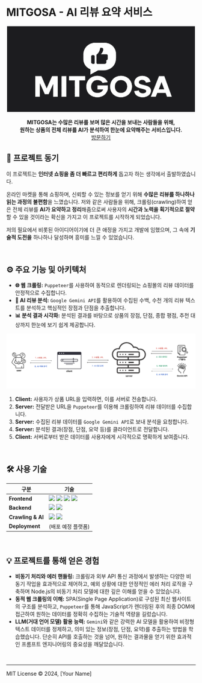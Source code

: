 # MITGOSA - AI 리뷰 요약 서비스
<p align="center">
<img src="public/믿고사로고.png" alt="로고" width="500"/>
</p>

<p align="center">
  <strong>
  MITGOSA는 수많은 리뷰를 보며 많은 시간을 보내는 사람들을 위해, <br>원하는 상품의 전체 리뷰를 AI가 분석하여 한눈에 요약해주는 서비스입니다.
  </strong>
<br>
<a href="https://mitgosa.vercel.app">
    방문하기
</a>

## 💭 프로젝트 동기

이 프로젝트는 **인터넷 쇼핑을 좀 더 빠르고 편리하게** 돕고자 하는 생각에서 출발하였습니다.

온라인 마켓을 통해 쇼핑하며, 신뢰할 수 있는 정보를 얻기 위해 **수많은 리뷰를 하나하나 읽는 과정의 불편함**을 느꼈습니다. 저와 같은 사람들을 위해, 크롤링(crawling)하여 얻은 전체 리뷰를 **AI가 요약하고 정리**해줌으로써 사용자의 **시간과 노력을 획기적으로 절약**할 수 있을 것이라는 확신을 가지고 이 프로젝트를 시작하게 되었습니다.

저의 필요에서 비롯된 아이디어이기에 더 큰 애정을 가지고 개발에 임했으며, 그 속에 **기술적 도전을** 하나하나 달성하며 흥미를 느낄 수 있었습니다.


<br>


## ⚙️ 주요 기능 및 아키텍처

- **🌐 웹 크롤링:** `Puppeteer`를 사용하여 동적으로 렌더링되는 쇼핑몰의 리뷰 데이터를 안정적으로 수집합니다.
- **🤖 AI 리뷰 분석:** `Google Gemini API`를 활용하여 수집된 수백, 수천 개의 리뷰 텍스트를 분석하고 핵심적인 장점과 단점을 추출합니다.
- **📊 분석 결과 시각화:** 분석된 결과를 바탕으로 상품의 장점, 단점, 종합 평점, 추천 대상까지 한눈에 보기 쉽게 제공합니다.

<img src="public/architecture.png" alt="아키텍처" width="1000"/>

1.  **Client:** 사용자가 상품 URL을 입력하면, 이를 서버로 전송합니다.
2.  **Server:** 전달받은 URL을 `Puppeteer`를 이용해 크롤링하여 리뷰 데이터를 수집합니다.
3.  **Server:** 수집된 리뷰 데이터를 `Google Gemini API`로 보내 분석을 요청합니다.
4.  **Server:** 분석된 결과(장점, 단점, 요약 등)를 클라이언트로 전달합니다.
5.  **Client:** 서버로부터 받은 데이터를 사용자에게 시각적으로 명확하게 보여줍니다.

<br>

## 🛠️ 사용 기술

| 구분              | 기술                                                                                                                                                                                                                                                                                                                                                                                                            |
| ----------------- | --------------------------------------------------------------------------------------------------------------------------------------------------------------------------------------------------------------------------------------------------------------------------------------------------------------------------------------------------------------------------------------------------------------- |
| **Frontend**      | <img src="https://img.shields.io/badge/React-61DAFB?style=for-the-badge&logo=react&logoColor=black"> <img src="https://img.shields.io/badge/Vite-646CFF?style=for-the-badge&logo=vite&logoColor=white"> <img src="https://img.shields.io/badge/Sass-CC6699?style=for-the-badge&logo=sass&logoColor=white"> <img src="https://img.shields.io/badge/Axios-5A29E4?style=for-the-badge&logo=axios&logoColor=white"> |
| **Backend**       | <img src="https://img.shields.io/badge/Node.js-339933?style=for-the-badge&logo=Node.js&logoColor=white"> <img src="https://img.shields.io/badge/Express-000000?style=for-the-badge&logo=express&logoColor=white">                                                                                                                                                                                               |
| **Crawling & AI** | <img src="https://img.shields.io/badge/Puppeteer-40B5A4?style=for-the-badge&logo=Puppeteer&logoColor=white"> <img src="https://img.shields.io/badge/Google_Gemini-4285F4?style=for-the-badge&logo=google&logoColor=white">                                                                                                                                                                                      |
| **Deployment**    | (배포 예정 플랫폼)                                                                                                                                                                                                                                                                                                                                                                                              |

<br>

## 💡 프로젝트를 통해 얻은 경험

- **비동기 처리와 에러 핸들링:** 크롤링과 외부 API 통신 과정에서 발생하는 다양한 비동기 작업을 효과적으로 제어하고, 예외 상황에 대한 안정적인 에러 처리 로직을 구축하며 Node.js의 비동기 처리 모델에 대한 깊은 이해를 얻을 수 있었습니다.
- **동적 웹 크롤링의 이해:** SPA(Single Page Application)로 구성된 최신 웹사이트의 구조를 분석하고, `Puppeteer`를 통해 JavaScript가 렌더링된 후의 최종 DOM에 접근하여 원하는 데이터를 정확히 수집하는 기술적 역량을 길렀습니다.
- **LLM(거대 언어 모델) 활용 능력:** `Gemini`와 같은 강력한 AI 모델을 활용하여 비정형 텍스트 데이터를 정제하고, 의미 있는 정보(장점, 단점, 요약)를 추출하는 방법을 학습했습니다. 단순히 API를 호출하는 것을 넘어, 원하는 결과물을 얻기 위한 효과적인 프롬프트 엔지니어링의 중요성을 깨달았습니다.

<br>

---

MIT License © 2024, [Your Name]

